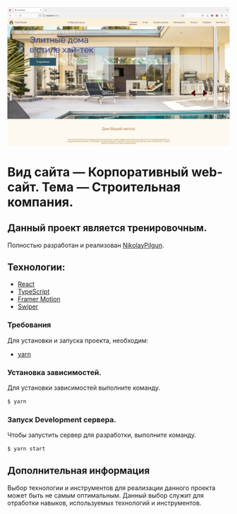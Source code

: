 [![Header](https://github.com/NikolayPilgun/Portfolio/blob/main/src/data/dataImg/buildingHouse/buildingHouse1.svg)](https://nikolaypilgun.ru/buildingHouse)

# Вид сайта — Корпоративный web-сайт. Тема — Строительная компания.

## Данный проект является тренировочным.

Полностью разработан и реализован [NikolayPilgun](https://github.com/NikolayPilgun).

## Технологии:

- [React](https://ru.legacy.reactjs.org/)
- [TypeScript](https://www.typescriptlang.org/)
- [Framer Motion](https://www.framer.com/motion/)
- [Swiper](https://swiperjs.com/)

### Требования

Для установки и запуска проекта, необходим:

- [yarn](https://classic.yarnpkg.com/lang/en/docs/install/#mac-stable)

### Установка зависимостей.

Для установки зависимостей выполните команду.

```sh
$ yarn
```

### Запуск Development сервера.

Чтобы запустить сервер для разработки, выполните команду.

```sh
$ yarn start
```

## Дополнительная информация

Выбор технологии и инструментов для реализации данного проекта может быть не самым оптимальным.
Данный выбор служит для отработки навыков, используемых технологий и инструментов.

